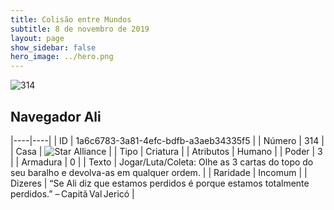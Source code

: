 ```yaml
---
title: Colisão entre Mundos
subtitle: 8 de novembro de 2019
layout: page
show_sidebar: false
hero_image: ../hero.png
---
```


![314](https://cdn.keyforgegame.com/media/card_front/pt/452_314_Q7MP663H684G_pt.png)

## Navegador Ali

|----|----|
| ID | 1a6c6783-3a81-4efc-bdfb-a3aeb34335f5 |
| Número | 314 |
| Casa | ![Star Alliance](https://archonarcana.com/images/thumb/7/7d/Star_Alliance.png/22px-Star_Alliance.png "Aliança Estelar") |
| Tipo | Criatura |
| Atributos | Humano |
| Poder | 3 |
| Armadura | 0 |
| Texto | Jogar/Luta/Coleta: Olhe as 3 cartas  do topo do seu baralho e devolva-as em qualquer ordem. |
| Raridade | Incomum |
| Dizeres | “Se Ali diz que estamos perdidos é porque estamos totalmente perdidos.” – Capitã Val Jericó |
